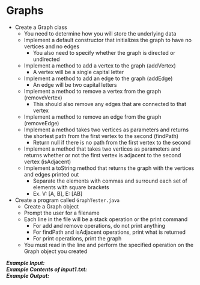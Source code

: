 # Graphs

- Create a Graph class
  - You need to determine how you will store the underlying data
  - Implement a default constructor that initializes the graph to have no vertices and no edges
    - You also need to specify whether the graph is directed or undirected
  - Implement a method to add a vertex to the graph (addVertex)
    - A vertex will be a single capital letter
  - Implement a method to add an edge to the graph (addEdge)
    - An edge will be two capital letters
  - Implement a method to remove a vertex from the graph (removeVertex)
    - This should also remove any edges that are connected to that vertex
  - Implement a method to remove an edge from the graph (removeEdge)
  - Implement a method takes two vertices as parameters and returns the shortest path from the first vertex to the second (findPath)
    - Return null if there is no path from the first vertex to the second
  - Implement a method that takes two vertices as parameters and returns whether or not the first vertex is adjacent to the second vertex (isAdjacent)
  - Implement a toString method that returns the graph with the vertices and edges printed out
    - Separate the elements with commas and surround each set of elements with square brackets
    - Ex. V: [A, B], E: [AB]
- Create a program called `GraphTester.java`
  - Create a Graph object
  - Prompt the user for a filename
  - Each line in the file will be a stack operation or the print command
    - For add and remove operations, do not print anything
    - For findPath and isAdjacent operations, print what is returned
    - For print operations, print the graph
  - You must read in the line and perform the specified operation on the Graph object you created

***Example Input:***\
***Example Contents of input1.txt:***\
***Example Output:***
